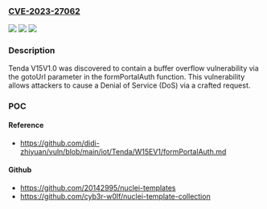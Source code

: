 ### [CVE-2023-27062](https://cve.mitre.org/cgi-bin/cvename.cgi?name=CVE-2023-27062)
![](https://img.shields.io/static/v1?label=Product&message=n%2Fa&color=blue)
![](https://img.shields.io/static/v1?label=Version&message=n%2Fa&color=blue)
![](https://img.shields.io/static/v1?label=Vulnerability&message=n%2Fa&color=brighgreen)

### Description

Tenda V15V1.0 was discovered to contain a buffer overflow vulnerability via the gotoUrl parameter in the formPortalAuth function. This vulnerability allows attackers to cause a Denial of Service (DoS) via a crafted request.

### POC

#### Reference
- https://github.com/didi-zhiyuan/vuln/blob/main/iot/Tenda/W15EV1/formPortalAuth.md

#### Github
- https://github.com/20142995/nuclei-templates
- https://github.com/cyb3r-w0lf/nuclei-template-collection

